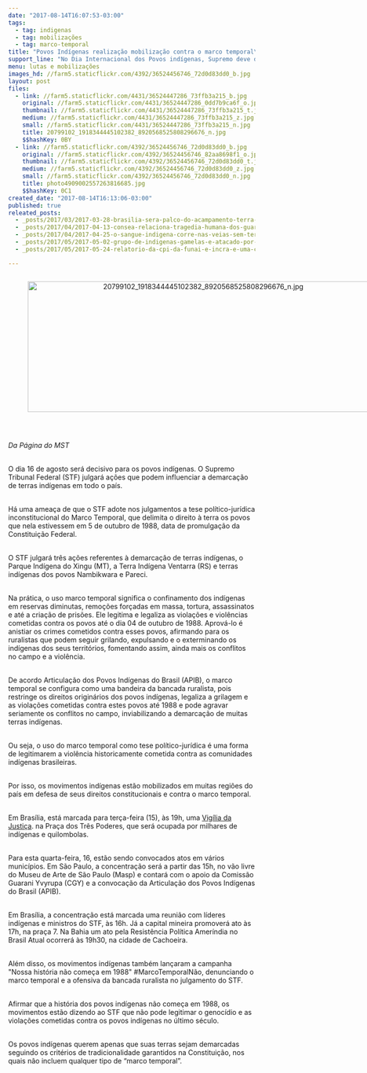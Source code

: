 ```yaml
---
date: "2017-08-14T16:07:53-03:00"
tags:
  - tag: indigenas
  - tag: mobilizações
  - tag: marco-temporal
title: "Povos Indígenas realização mobilização contra o marco temporal\n"
support_line: "No Dia Internacional dos Povos indígenas, Supremo deve decidir sobre três áreas não demarcadas, cujas medidas favorecem a bancada ruralista\n"
menu: lutas e mobilizações
images_hd: //farm5.staticflickr.com/4392/36524456746_72d0d83dd0_b.jpg
layout: post
files:
  - link: //farm5.staticflickr.com/4431/36524447286_73ffb3a215_b.jpg
    original: //farm5.staticflickr.com/4431/36524447286_0dd7b9ca6f_o.jpg
    thumbnail: //farm5.staticflickr.com/4431/36524447286_73ffb3a215_t.jpg
    medium: //farm5.staticflickr.com/4431/36524447286_73ffb3a215_z.jpg
    small: //farm5.staticflickr.com/4431/36524447286_73ffb3a215_n.jpg
    title: 20799102_1918344445102382_8920568525808296676_n.jpg
    $$hashKey: 0BY
  - link: //farm5.staticflickr.com/4392/36524456746_72d0d83dd0_b.jpg
    original: //farm5.staticflickr.com/4392/36524456746_82aa8698f1_o.jpg
    thumbnail: //farm5.staticflickr.com/4392/36524456746_72d0d83dd0_t.jpg
    medium: //farm5.staticflickr.com/4392/36524456746_72d0d83dd0_z.jpg
    small: //farm5.staticflickr.com/4392/36524456746_72d0d83dd0_n.jpg
    title: photo4909002557263816685.jpg
    $$hashKey: 0C1
created_date: "2017-08-14T16:13:06-03:00"
published: true
releated_posts:
  - _posts/2017/03/2017-03-28-brasilia-sera-palco-do-acampamento-terra-livre-que-reunira-mais-de-1-5-indigenas.md
  - _posts/2017/04/2017-04-13-consea-relaciona-tragedia-humana-dos-guarani-kaiowa-ao-agronegocio.md
  - _posts/2017/04/2017-04-25-o-sangue-indigena-corre-nas-veias-sem-terra.md
  - _posts/2017/05/2017-05-02-grupo-de-indigenas-gamelas-e-atacado-por-pistoleiros-no-maranhao.md
  - _posts/2017/05/2017-05-24-relatorio-da-cpi-da-funai-e-incra-e-uma-compilacao-de-insanidades.md

---
```

<div style="text-align:center">
<figure class="image" style="display:inline-block"><img alt="20799102_1918344445102382_8920568525808296676_n.jpg" height="266" src="//farm5.staticflickr.com/4431/36524447286_73ffb3a215_b.jpg" width="700" />
<figcaption></figcaption>
</figure>
</div>

<p>&nbsp;</p>

<p><em>Da P&aacute;gina do MST&nbsp;</em></p>

<p><br />
O dia 16 de agosto ser&aacute; decisivo para os povos ind&iacute;genas. O Supremo Tribunal Federal (STF) julgar&aacute; a&ccedil;&otilde;es que podem influenciar a demarca&ccedil;&atilde;o de terras ind&iacute;genas em todo o pa&iacute;s.&nbsp;</p>

<p><br />
H&aacute; uma amea&ccedil;a de que o STF adote nos julgamentos a tese pol&iacute;tico-jur&iacute;dica inconstitucional do Marco Temporal, que delimita o direito &agrave; terra os povos que nela estivessem em 5 de outubro de 1988, data de promulga&ccedil;&atilde;o da Constitui&ccedil;&atilde;o Federal.</p>

<p><br />
O STF julgar&aacute; tr&ecirc;s a&ccedil;&otilde;es referentes &agrave; demarca&ccedil;&atilde;o de terras ind&iacute;genas, o Parque Ind&iacute;gena do Xingu (MT), a Terra Ind&iacute;gena Ventarra (RS) e terras ind&iacute;genas dos povos Nambikwara e Pareci.&nbsp;</p>

<p><br />
Na pr&aacute;tica, o uso marco temporal significa o confinamento dos ind&iacute;genas em reservas diminutas, remo&ccedil;&otilde;es for&ccedil;adas em massa, tortura, assassinatos e at&eacute; a cria&ccedil;&atilde;o de pris&otilde;es. Ele legitima e legaliza as viola&ccedil;&otilde;es e viol&ecirc;ncias cometidas contra os povos at&eacute; o dia 04 de outubro de 1988. Aprov&aacute;-lo &eacute; anistiar os crimes cometidos contra esses povos, afirmando para os ruralistas que podem seguir grilando, expulsando e o exterminando os ind&iacute;genas dos seus territ&oacute;rios, fomentando assim, ainda mais os conflitos no campo e a viol&ecirc;ncia.</p>

<p><br />
De acordo Articula&ccedil;&atilde;o dos Povos Ind&iacute;genas do Brasil (APIB), o marco temporal se configura como uma bandeira da bancada ruralista, pois restringe os direitos origin&aacute;rios dos povos ind&iacute;genas, legaliza a grilagem e as viola&ccedil;&otilde;es cometidas contra estes povos at&eacute; 1988 e pode agravar seriamente os conflitos no campo, inviabilizando a demarca&ccedil;&atilde;o de muitas terras ind&iacute;genas.</p>

<p><br />
Ou seja, o uso do marco temporal como tese pol&iacute;tico-jur&iacute;dica &eacute; uma forma de legitimarem a viol&ecirc;ncia historicamente cometida contra as comunidades ind&iacute;genas brasileiras.</p>

<p><br />
Por isso, os movimentos ind&iacute;genas est&atilde;o mobilizados em muitas regi&otilde;es do pa&iacute;s em defesa de seus direitos constitucionais e contra o marco temporal.&nbsp;</p>

<p><br />
Em Bras&iacute;lia, est&aacute; marcada para ter&ccedil;a-feira (15), &agrave;s 19h, uma <a href="http://(https://www.facebook.com/events/230810824108593/?acontext=%7B%22ref%22%3A%2229%22%2C%22ref_notif_type%22%3A%22plan_user_invited%22%2C%22action_history%22%3A%22null%22%7D&amp;ref=notif&amp;notif_t=plan_user_invited&amp;notif_id=1502732834584255)">Vig&iacute;lia da Justi&ccedil;a</a>. na Pra&ccedil;a dos Tr&ecirc;s Poderes, que ser&aacute; ocupada por milhares de ind&iacute;genas e quilombolas.&nbsp;</p>

<p><br />
Para esta quarta-feira, 16, est&atilde;o sendo convocados atos em v&aacute;rios munic&iacute;pios. Em S&atilde;o Paulo, a concentra&ccedil;&atilde;o ser&aacute; a partir das 15h, no v&atilde;o livre do Museu de Arte de S&atilde;o Paulo (Masp) e contar&aacute; com o apoio da Comiss&atilde;o Guarani Yvyrupa (CGY) e a convoca&ccedil;&atilde;o da Articula&ccedil;&atilde;o dos Povos Ind&iacute;genas do Brasil (APIB).</p>

<p><br />
Em Bras&iacute;lia, a concentra&ccedil;&atilde;o est&aacute; marcada uma reuni&atilde;o com l&iacute;deres ind&iacute;genas e ministros do STF, &agrave;s 16h. J&aacute; a capital mineira promover&aacute; ato &agrave;s 17h, na pra&ccedil;a 7. Na Bahia um ato pela Resist&ecirc;ncia Pol&iacute;tica Amer&iacute;ndia no Brasil Atual ocorrer&aacute; &agrave;s 19h30, na cidade de Cachoeira.</p>

<p><br />
Al&eacute;m disso, os movimentos ind&iacute;genas tamb&eacute;m lan&ccedil;aram a campanha &quot;Nossa hist&oacute;ria n&atilde;o come&ccedil;a em 1988&quot; #MarcoTemporalN&atilde;o, denunciando o marco temporal e a ofensiva da bancada ruralista no julgamento do STF.&nbsp;</p>

<p><br />
Afirmar que a hist&oacute;ria dos povos ind&iacute;genas n&atilde;o come&ccedil;a em 1988, os movimentos est&atilde;o dizendo ao STF que n&atilde;o pode legitimar o genoc&iacute;dio e as viola&ccedil;&otilde;es cometidas contra os povos ind&iacute;genas no &uacute;ltimo s&eacute;culo.&nbsp;</p>

<p><br />
Os povos ind&iacute;genas querem apenas que suas terras sejam demarcadas seguindo os crit&eacute;rios de tradicionalidade garantidos na Constitui&ccedil;&atilde;o, nos quais n&atilde;o incluem qualquer tipo de &ldquo;marco temporal&rdquo;.</p>
